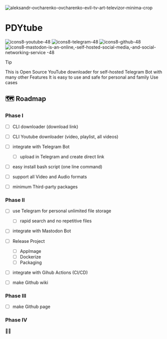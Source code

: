 ![aleksandr-ovcharenko-ovcharenko-evil-tv-art-televizor-minima-crop](https://github.com/ImanMontajabi/PDYtube/assets/52942515/b947d41d-e414-4ca7-9ca8-f7a8b58e7562)


# PDYtube 
![icons8-youtube-48](https://github.com/ImanMontajabi/PDYtube/assets/52942515/067aff43-58f8-47c2-b838-151cb2cf192e) ![icons8-telegram-48](https://github.com/ImanMontajabi/PDYtube/assets/52942515/ee5af949-7c63-410d-b23e-61ae6af9773b) ![icons8-github-48](https://github.com/ImanMontajabi/PDYtube/assets/52942515/ca040721-4d06-466e-a722-1e75bfa5cd73) ![icons8-mastodon-is-an-online,-self-hosted-social-media,-and-social-networking-service -48](https://github.com/ImanMontajabi/PDYtube/assets/52942515/2c37a234-e5f0-4879-a641-bec08dc1b69a)


> [!TIP]
> This is Open Source YouTube downloader for self-hosted Telegram Bot with many other Features
> It is easy to use and safe for personal and family Use cases

## 🗺️ Roadmap
 
### Phase I


- [ ] CLI downloader (download link)
- [ ] CLI Youtube downloader (video, playlist, all videos)
- [ ] integrate with Telegram Bot
  - [ ] upload in Telegram and create direct link
- [ ] easy install bash script (one line command)
- [ ] support all Video and Audio formats
- [ ] minimum Third-party packages


### Phase II


- [ ] use Telegram for personal unlimited file storage
  - [ ] rapid search and no repetitive files
- [ ] integrate with Mastodon Bot
- [ ] Release Project
  - [ ] AppImage
  - [ ] Dockerize
  - [ ] Packaging
- [ ] integrate with Gihub Actions (CI/CD)
- [ ] make Github wiki


### Phase III


- [ ] make Github page


### Phase IV

👷‍♂️

